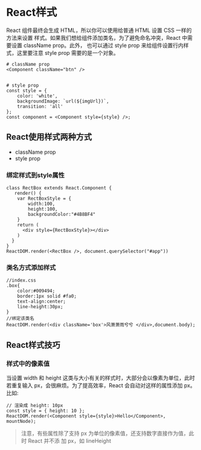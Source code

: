 # React样式

React 组件最终会生成 HTML，所以你可以使用给普通 HTML 设置 CSS 一样的方法来设置 样式。如果我们想给组件添加类名，为了避免命名冲突，React 中需要设置 className prop。此外， 也可以通过 style prop 来给组件设置行内样式，这里要注意 style prop 需要的是一个对象。
```
# className prop
<Component className="btn" />


# style prop
const style = {
    color: 'white',
    backgroundImage: `url(${imgUrl})`,
    transition: 'all'
};
const component = <Component style={style} />;
```

## React使用样式两种方式
- className prop
- style prop

### 绑定样式到style属性


```
class RectBox extends React.Component {
   render() {
  	var RectBoxStyle = {
    	width:100,
        height:100,
        backgroundColor:"#4B8BF4"
    }
    return (
      <div style={RectBoxStyle}></div>
    )
  }
}
ReactDOM.render(<RectBox />, document.querySelector("#app"))
```

### 类名方式添加样式


```
//index.css
.box{
    color:#009494;
    border:1px solid #fa0;
    text-align:center;
    line-height:30px;
}
//绑定该类名
ReactDOM.render(<div className='box'>风萧萧雨兮兮 </div>,document.body);
```



## React样式技巧

### 样式中的像素值
当设置 width 和 height 这类与大小有关的样式时，大部分会以像素为单位，此时若重复输入 px，会很麻烦。为了提高效率，React 会自动对这样的属性添加 px。比如:
```
// 渲染成 height: 10px
const style = { height: 10 };
ReactDOM.render(<Component style={style}>Hello</Component>, mountNode);
```
> 注意，有些属性除了支持 px 为单位的像素值，还支持数字直接作为值，此时 React 并不添 加 px，如 lineHeight
